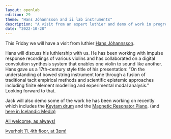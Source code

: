 ```yaml
---
layout: openlab
edition: 29
theme: "Hans Jóhannsson and ii lab instruments"
description: "A visit from an expert luthier and demo of work in progress"
date: "2022-10-28"
---
```


This Friday we will have a visit from luthier <a href="https://hansjohannsson.com">Hans Jóhannsson</a>. 

Hans will discuss his luthiership with us. He has been working with impulse response recordings of various violins and has collaborated on a digital convolution synthesis system that enables one violin to sound like another. Hans gave us a 17th-century style title of his presentation: "On the understanding of bowed string instrument tone through a fusion of traditional tacit empirical methods and scientific epistemic approaches including finite element modelling and experimental modal analysis." Looking forward to that.

Jack will also demo some of the work he has been working on recently which includes the <a href="https://www.youtube.com/watch?v=fXavtyyyj34">Keytam drum</a> and the  <a href="https://www.youtube.com/watch?v=WDTaH_d8s8c">Magnetic Resonator Piano</a>. (and <a href="https://www.youtube.com/watch?v=wu6Ty9Kh57M">here in Icelandic Media)

All welcome, as always!

Þverholt 11, 4th floor, at 3pm!

